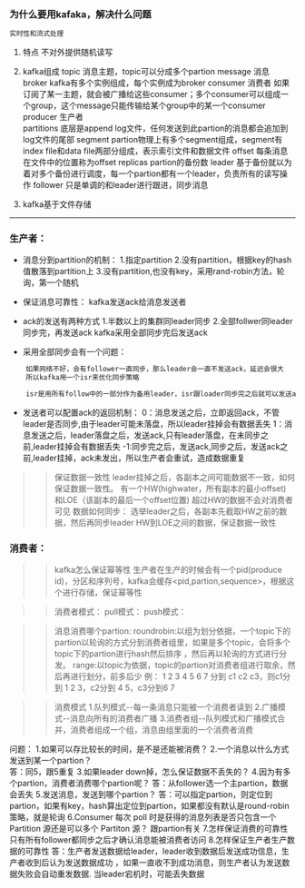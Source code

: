 ### 为什么要用kafaka，解决什么问题
```xml
实时性和流式处理
```

1. 特点
   不对外提供随机读写

2. kafka组成
   topic    消息主题，topic可以分成多个partion
   message  消息
   broker   kafka有多个实例组成，每个实例成为broker
   consumer 消费者   如果订阅了某一主题，就会被广播给这些consumer；多个consumer可以组成一个group，这个message只能传输给某个group中的某一个consumer
   producer 生产者   
   partitions   底层是append log文件，任何发送到此partion的消息都会追加到log文件的尾部
   segment  partion物理上有多个segment组成，segment有index file和data file两部分组成，表示索引文件和数据文件
   offset   每条消息在文件中的位置称为offset
   replicas  partion的备份数
   leader    基于备份就以为着对多个备份进行调度，每一个partion都有一个leader，负责所有的读写操作
   follower  只是单调的和leader进行跟进，同步消息

3. kafka基于文件存储
---
### 生产者：

* 消息分到partition的机制：
	1.指定partition
	2.没有partition，根据key的hash值散落到partition上
	3.没有partition,也没有key，采用rand-robin方法，轮询，第一个随机

* 保证消息可靠性：
    kafka发送ack给消息发送者

* ack的发送有两种方式
	1.半数以上的集群同leader同步
	2.全部follwer同leader同步完，再发送ack
	kafka采用全部同步完后发送ack

* 采用全部同步会有一个问题：
```xml
	如果网络不好，会有follower一直同步，那么leader会一直不发送ack，延迟会很大
	所以kafka用一个isr来优化同步策略

	isr是用所有follow中的一部分作为备用leader，isr跟loader同步完之后就可以发送ack

```

* 发送者可以配置ack的返回机制：
	0：消息发送之后，立即返回ack，不管leader是否同步,由于leader可能未落盘，所以leader挂掉会有数据丢失
	1：消息发送之后，leader落盘之后，发送ack,只有leader落盘，在未同步之前,leader挂掉会有数据丢失
	-1:同步完之后，发送ack,同步之后，发送ack之前,leader挂掉，ack未发出，所以生产者会重试，造成数据重复
	
>> 保证数据一致性
	leader挂掉之后，各副本之间可能数据不一致，如何保证数据一致性。
	有一个HW(highwater，所有副本的最小offset) 和LOE（该副本的最后一个offset位置)
	超过HW的数据不会对消费者可见
	数据如何同步：
	选举leader之后，各副本先截取HW之前的数据，然后再同步leader HW到LOE之间的数据，保证数据一致性

### 消费者：
>> kafka怎么保证幂等性
    生产者在生产的时候会有一个pid(produce id)，分区和序列号，kafka会缓存<pid,partion,sequence>，根据这个进行存储，保证幂等性

>> 消费者模式：
    pull模式：
    push模式：

>> 消息消费哪个partion:
    roundrobin:以组为划分依据，一个topic下的partion以轮询的方式分到消费者组里，如果是多个topic，会将多个topic下的partion进行hash然后排序
，然后再以轮询的方式进行分发。
    range:以topic为依据，topic的partion对消费者组进行取余，然后再进行划分，前多后少
例： 1 2 3 4 5 6 7 分到 c1 c2 c3，则c1分到 1 2 3，c2分到 4 5，c3分到6 7



>> 消费模式
    1.队列模式--每一条消息只能被一个消费者读到
    2.广播模式--消息向所有的消费者广播
    3.消费者组--队列模式和广播模式合并，消费者组成一个组，消息由组里面的一个消费者消费


问题：
1.如果可以存比较长的时间，是不是还能被消费？
2.一个消息以什么方式发送到某一个partion？  
答：同5，跟5重复
3.如果leader down掉，怎么保证数据不丢失的？
4.因为有多个partion，消费者消费哪个partion呢？
答：从follower选一个主partion，数据会丢失
5.发送消息，发送到哪个partion？
答：可以指定partion，则定位到partion，如果有key，hash算出定位到partion，如果都没有默认是round-robin策略，就是轮询
6.Consumer 每次  poll 时是获得的消息列表是否只包含一个 Partition 源还是可以多个 Partiton 源？
跟partion有关
7.怎样保证消费的可靠性
只有所有follower都同步之后才确认消息能被消费者访问
8.怎样保证生产者生产数据的可靠性
答：生产者发送数据给leader，leader收到数据后发送成功信息，生产者收到后认为发送数据成功 ，如果一直收不到成功消息，则生产者认为发送数据失败会自动重发数据.
			当leader宕机时，可能丢失数据
